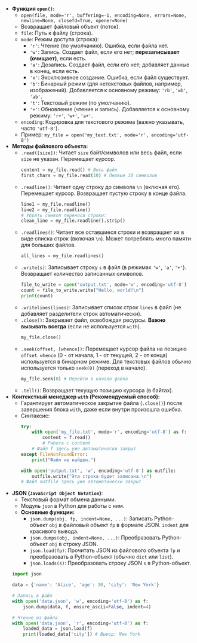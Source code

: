 *   **Функция `open()`:**
    *   `open(file, mode='r', buffering=-1, encoding=None, errors=None, newline=None, closefd=True, opener=None)`
    *   Возвращает файловый объект (поток).
    *   `file`: Путь к файлу (строка).
    *   `mode`: Режим доступа (строка):
        *   `'r'`: Чтение (по умолчанию). Ошибка, если файла нет.
        *   `'w'`: Запись. Создает файл, если его нет; **перезаписывает (очищает)**, если есть.
        *   `'a'`: Дозапись. Создает файл, если его нет; добавляет данные в конец, если есть.
        *   `'x'`: Эксклюзивное создание. Ошибка, если файл существует.
        *   `'b'`: Бинарный режим (для нетекстовых файлов, например, изображений). Добавляется к основному режиму: `'rb'`, `'wb'`, `'ab'`.
        *   `'t'`: Текстовый режим (по умолчанию).
        *   `'+'`: Обновление (чтение и запись). Добавляется к основному режиму: `'r+'`, `'w+'`, `'a+'`.
    *   `encoding`: Кодировка для текстового режима (важно указывать, часто `'utf-8'`).
    *   Пример: `my_file = open('my_text.txt', mode='r', encoding='utf-8')`
*   **Методы файлового объекта:**
    *   `.read([size])`: Читает `size` байт/символов или весь файл, если `size` не указан. Перемещает курсор.
        ```python
        content = my_file.read() # Весь файл
        first_chars = my_file.read(10) # Первые 10 символов
        ```
    *   `.readline()`: Читает одну строку до символа `\n` (включая его). Перемещает курсор. Возвращает пустую строку в конце файла.
        ```python
        line1 = my_file.readline()
        line2 = my_file.readline()
        # Убрать символ переноса строки:
        clean_line = my_file.readline().strip() 
        ```
    *   `.readlines()`: Читает все оставшиеся строки и возвращает их в виде списка строк (включая `\n`). Может потреблять много памяти для больших файлов.
        ```python
        all_lines = my_file.readlines() 
        ```
    *   `.write(s)`: Записывает строку `s` в файл (в режимах `'w'`, `'a'`, `'+'`). Возвращает количество записанных символов.
        ```python
        file_to_write = open('output.txt', mode='w', encoding='utf-8')
        count = file_to_write.write("Hello, world!\n")
        print(count) 
        ```
    *   `.writelines(lines)`: Записывает список строк `lines` в файл (не добавляет разделители строк автоматически).
    *   `.close()`: Закрывает файл, освобождая ресурсы. **Важно вызывать всегда** (если не используется `with`).
        ```python
        my_file.close()
        ```
    *   `.seek(offset, [whence])`: Перемещает курсор файла на позицию `offset`. `whence` (0 - от начала, 1 - от текущей, 2 - от конца) используется в бинарном режиме. Для текстовых файлов обычно используется только `seek(0)` (переход в начало).
        ```python
        my_file.seek(0) # Перейти в начало файла
        ```
    *   `.tell()`: Возвращает текущую позицию курсора (в байтах).
*   **Контекстный менеджер `with` (Рекомендуемый способ):**
    *   Гарантирует автоматическое закрытие файла (`.close()`) после завершения блока `with`, даже если внутри произошла ошибка.
    *   Синтаксис:
        ```python
        try:
            with open('my_file.txt', mode='r', encoding='utf-8') as f:
                content = f.read()
                # Работа с content
            # Файл f здесь уже автоматически закрыт
        except FileNotFoundError:
            print("Файл не найден.")

        with open('output.txt', 'w', encoding='utf-8') as outfile:
            outfile.write("Эта строка будет записана.\n")
        # Файл outfile здесь уже автоматически закрыт
        ```
*   **JSON (`JavaScript Object Notation`)**:
    *   Текстовый формат обмена данными.
    *   Модуль `json` в Python для работы с ним.
    *   **Основные функции:**
        *   `json.dump(obj, fp, indent=None, ...)`: Записать Python-объект `obj` в файловый объект `fp` в формате JSON. `indent` для красивого вывода.
        *   `json.dumps(obj, indent=None, ...)`: Преобразовать Python-объект `obj` в строку JSON.
        *   `json.load(fp)`: Прочитать JSON из файлового объекта `fp` и преобразовать в Python-объект (обычно `dict` или `list`).
        *   `json.loads(s)`: Преобразовать строку JSON `s` в Python-объект.
    ```python
    import json

    data = {'name': 'Alice', 'age': 30, 'city': 'New York'}

    # Запись в файл
    with open('data.json', 'w', encoding='utf-8') as f:
        json.dump(data, f, ensure_ascii=False, indent=4)

    # Чтение из файла
    with open('data.json', 'r', encoding='utf-8') as f:
        loaded_data = json.load(f)
        print(loaded_data['city']) # Вывод: New York
    ```
